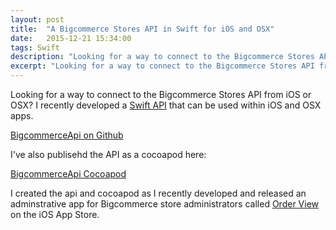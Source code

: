 ```yaml
---
layout: post
title:  "A Bigcommerce Stores API in Swift for iOS and OSX"
date:   2015-12-21 15:34:00
tags: Swift
description: "Looking for a way to connect to the Bigcommerce Stores API via iOS or OSX?  I've developed a simple Swift api while developing my app Order View for Bigcommerce."
excerpt: "Looking for a way to connect to the Bigcommerce Stores API from iOS or OSX?  I recently developed a Swift API that can be used within iOS and OSX apps.<br/><br/>"
---
```


Looking for a way to connect to the Bigcommerce Stores API from iOS or OSX?  I recently developed a [Swift API][github-link] that can be used within iOS and OSX apps.

[BigcommerceApi on Github][github-link]

I've also publisehd the API as a cocoapod here:

[BigcommerceApi Cocoapod][cocoapod-link]

I created the api and cocoapod as I recently developed and released an adminstrative app for Bigcommerce store administrators called [Order View][order-view-app-link] on the iOS App Store.

[github-link]: https://github.com/welbesw/BigcommerceApi
[cocoapod-link]: https://cocoapods.org/pods/BigcommerceApi
[order-view-app-link]: https://itunes.apple.com/us/app/order-view-for-bigcommerce/id1032486109?mt=8
